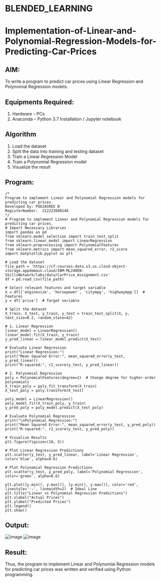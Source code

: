 # BLENDED_LEARNING
# Implementation-of-Linear-and-Polynomial-Regression-Models-for-Predicting-Car-Prices

## AIM:
To write a program to predict car prices using Linear Regression and Polynomial Regression models.

## Equipments Required:
1. Hardware – PCs
2. Anaconda – Python 3.7 Installation / Jupyter notebook

## Algorithm
1. Load the dataset
2. Split the data into training and testing dataset
3. Train a Linear Regression Model
4. Train a Polynomial Regression model
5. Visualize the result
## Program:
```
/*
Program to implement Linear and Polynomial Regression models for predicting car prices.
Developed by: POOJASREE B
RegisterNumber:  212223040148
*/
# Program to implement Linear and Polynomial Regression models for predicting car prices.
# Import Necessary Libraries
import pandas as pd
from sklearn.model_selection import train_test_split
from sklearn.linear_model import LinearRegression
from sklearn.preprocessing import PolynomialFeatures
from sklearn.metrics import mean_squared_error, r2_score
import matplotlib.pyplot as plt

# Load the dataset
file_path = 'https://cf-courses-data.s3.us.cloud-object-storage.appdomain.cloud/IBM-ML240EN-SkillsNetwork/labs/data/CarPrice_Assignment.csv'
df = pd.read_csv(file_path)

# Select relevant features and target variable
X = df[['enginesize', 'horsepower', 'citympg', 'highwaympg']]  # Features
y = df['price']  # Target variable

# Split the dataset
X_train, X_test, y_train, y_test = train_test_split(X, y, test_size=0.2, random_state=42)

# 1. Linear Regression
linear_model = LinearRegression()
linear_model.fit(X_train, y_train)
y_pred_linear = linear_model.predict(X_test)

# Evaluate Linear Regression
print("Linear Regression:")
print("Mean Squared Error:", mean_squared_error(y_test, y_pred_linear))
print("R-squared:", r2_score(y_test, y_pred_linear))

# 2. Polynomial Regression
poly = PolynomialFeatures(degree=2)  # Change degree for higher-order polynomials
X_train_poly = poly.fit_transform(X_train)
X_test_poly = poly.transform(X_test)

poly_model = LinearRegression()
poly_model.fit(X_train_poly, y_train)
y_pred_poly = poly_model.predict(X_test_poly)

# Evaluate Polynomial Regression
print("\nPolynomial Regression:")
print("Mean Squared Error:", mean_squared_error(y_test, y_pred_poly))
print("R-squared:", r2_score(y_test, y_pred_poly))

# Visualize Results
plt.figure(figsize=(10, 5))

# Plot Linear Regression Predictions
plt.scatter(y_test, y_pred_linear, label='Linear Regression', color='blue', alpha=0.6)

# Plot Polynomial Regression Predictions
plt.scatter(y_test, y_pred_poly, label='Polynomial Regression', color='green', alpha=0.6)

plt.plot([y.min(), y.max()], [y.min(), y.max()], color='red', linestyle='--', linewidth=2)  # Ideal Line
plt.title("Linear vs Polynomial Regression Predictions")
plt.xlabel("Actual Prices")
plt.ylabel("Predicted Prices")
plt.legend()
plt.show()

```

## Output:
![image](https://github.com/user-attachments/assets/3afaa501-468d-4aeb-92aa-6165a9904005)
![image](https://github.com/user-attachments/assets/37c952b4-88d8-4c14-a090-d87e69ac32c6)




## Result:
Thus, the program to implement Linear and Polynomial Regression models for predicting car prices was written and verified using Python programming.
